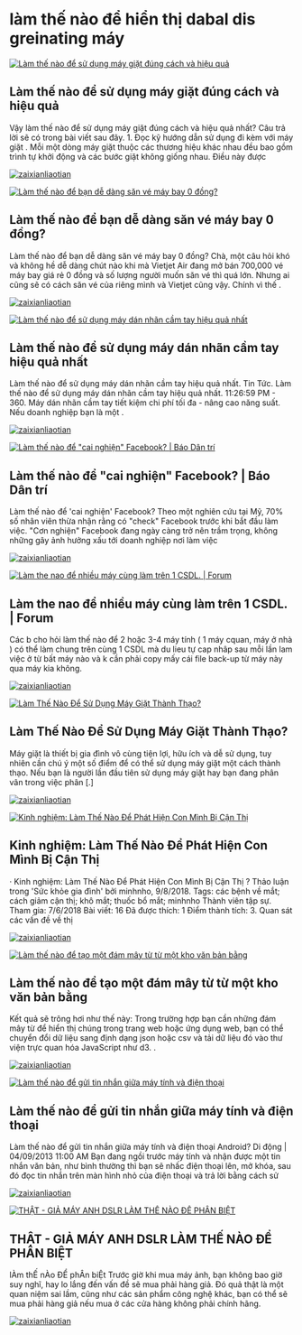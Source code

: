 # làm thế nào để hiển thị dabal dis greinating máy
<a href="https://mnn.zoosnet.net/LR/Chatpre.aspx?id=MNN94995150&p=https://topgrinding.com/" target="_blank">![Làm thế nào để sử dụng máy giặt đúng cách và hiệu quả ](https://github.com/technlg/images/blob/main/5.jpg)</a>
## Làm thế nào để sử dụng máy giặt đúng cách và hiệu quả 
Vậy làm thế nào để sử dụng máy giặt đúng cách và hiệu quả nhất? Câu trả lời sẽ có trong bài viết sau đây. 1. Đọc kỹ hướng dẫn sử dụng đi kèm với máy giặt . Mỗi một dòng máy giặt thuộc các thương hiệu khác nhau đều bao gồm trình tự khởi động và các bước giặt không giống nhau. Điều này được 
<a href="https://mnn.zoosnet.net/LR/Chatpre.aspx?id=MNN94995150&p=https://topgrinding.com/" target="_blank"><img src="https://github.com/technlg/images/raw/main/chat11.jpg" alt="zaixianliaotian"/></a><a href="//whatsapp.shibangsoft.com/WhatsApp.php" ><img src="https://github.com/technlg/images/raw/main/chat11.png" alt=""></a>
<a href="https://mnn.zoosnet.net/LR/Chatpre.aspx?id=MNN94995150&p=https://topgrinding.com/" target="_blank">![Làm thế nào để bạn dễ dàng săn vé máy bay 0 đồng?](https://github.com/technlg/images/blob/main/24.jpg)</a>
## Làm thế nào để bạn dễ dàng săn vé máy bay 0 đồng?
Làm thế nào để bạn dễ dàng săn vé máy bay 0 đồng? Chà, một câu hỏi khó và không hề dễ dàng chút nào khi mà Vietjet Air đang mở bán 700,000 vé máy bay giá rẻ 0 đồng và số lượng người muốn săn vé thì quá lớn. Nhưng ai cũng sẽ có cách săn vé của riêng mình và Vietjet cũng vậy. Chính vì thế .
<a href="https://mnn.zoosnet.net/LR/Chatpre.aspx?id=MNN94995150&p=https://topgrinding.com/" target="_blank"><img src="https://github.com/technlg/images/raw/main/chat11.jpg" alt="zaixianliaotian"/></a><a href="//whatsapp.shibangsoft.com/WhatsApp.php" ><img src="https://github.com/technlg/images/raw/main/chat11.png" alt=""></a>
<a href="https://mnn.zoosnet.net/LR/Chatpre.aspx?id=MNN94995150&p=https://topgrinding.com/" target="_blank">![Làm thế nào để sử dụng máy dán nhãn cầm tay hiệu quả nhất](https://github.com/technlg/images/blob/main/33.jpg)</a>
## Làm thế nào để sử dụng máy dán nhãn cầm tay hiệu quả nhất
Làm thế nào để sử dụng máy dán nhãn cầm tay hiệu quả nhất. Tin Tức. Làm thế nào để sử dụng máy dán nhãn cầm tay hiệu quả nhất. 11:26:59 PM - 360. Máy dán nhãn cầm tay tiết kiệm chi phí tối đa - nâng cao năng suất. Nếu doanh nghiệp bạn là một .
<a href="https://mnn.zoosnet.net/LR/Chatpre.aspx?id=MNN94995150&p=https://topgrinding.com/" target="_blank"><img src="https://github.com/technlg/images/raw/main/chat11.jpg" alt="zaixianliaotian"/></a><a href="//whatsapp.shibangsoft.com/WhatsApp.php" ><img src="https://github.com/technlg/images/raw/main/chat11.png" alt=""></a>
<a href="https://mnn.zoosnet.net/LR/Chatpre.aspx?id=MNN94995150&p=https://topgrinding.com/" target="_blank">![Làm thế nào để "cai nghiện" Facebook? | Báo Dân trí](https://github.com/technlg/images/blob/main/8.jpg)</a>
## Làm thế nào để "cai nghiện" Facebook? | Báo Dân trí
Làm thế nào để 'cai nghiện' Facebook? Theo một nghiên cứu tại Mỹ, 70% số nhân viên thừa nhận rằng có "check" Facebook trước khi bắt đầu làm việc. "Cơn nghiện" Facebook đang ngày càng trở nên trầm trọng, không những gây ảnh hưởng xấu tới doanh nghiệp nơi làm việc 
<a href="https://mnn.zoosnet.net/LR/Chatpre.aspx?id=MNN94995150&p=https://topgrinding.com/" target="_blank"><img src="https://github.com/technlg/images/raw/main/chat11.jpg" alt="zaixianliaotian"/></a><a href="//whatsapp.shibangsoft.com/WhatsApp.php" ><img src="https://github.com/technlg/images/raw/main/chat11.png" alt=""></a>
<a href="https://mnn.zoosnet.net/LR/Chatpre.aspx?id=MNN94995150&p=https://topgrinding.com/" target="_blank">![Làm the nao để nhiều máy cùng làm trên 1 CSDL. | Forum ](https://github.com/technlg/images/blob/main/21.jpg)</a>
## Làm the nao để nhiều máy cùng làm trên 1 CSDL. | Forum 
Các b cho hỏi làm thế nào để 2 hoặc 3-4 máy tính ( 1 máy cquan, máy ở nhà ) có thể làm chung trên cùng 1 CSDL mà du lieu tự cap nhâp sau mỗi lần lam việc ở từ bất máy nào và k cần phải copy mấy cái file back-up từ máy này qua máy kia không.
<a href="https://mnn.zoosnet.net/LR/Chatpre.aspx?id=MNN94995150&p=https://topgrinding.com/" target="_blank"><img src="https://github.com/technlg/images/raw/main/chat11.jpg" alt="zaixianliaotian"/></a><a href="//whatsapp.shibangsoft.com/WhatsApp.php" ><img src="https://github.com/technlg/images/raw/main/chat11.png" alt=""></a>
<a href="https://mnn.zoosnet.net/LR/Chatpre.aspx?id=MNN94995150&p=https://topgrinding.com/" target="_blank">![Làm Thế Nào Để Sử Dụng Máy Giặt Thành Thạo?](https://github.com/technlg/images/blob/main/20.jpg)</a>
## Làm Thế Nào Để Sử Dụng Máy Giặt Thành Thạo?
Máy giặt là thiết bị gia đình vô cùng tiện lợi, hữu ích và dễ sử dụng, tuy nhiên cần chú ý một số điểm để có thể sử dụng máy giặt một cách thành thạo. Nếu bạn là người lần đầu tiên sử dụng máy giặt hay bạn đang phân vân trong việc phân [.]
<a href="https://mnn.zoosnet.net/LR/Chatpre.aspx?id=MNN94995150&p=https://topgrinding.com/" target="_blank"><img src="https://github.com/technlg/images/raw/main/chat11.jpg" alt="zaixianliaotian"/></a><a href="//whatsapp.shibangsoft.com/WhatsApp.php" ><img src="https://github.com/technlg/images/raw/main/chat11.png" alt=""></a>
<a href="https://mnn.zoosnet.net/LR/Chatpre.aspx?id=MNN94995150&p=https://topgrinding.com/" target="_blank">![Kinh nghiệm: Làm Thế Nào Để Phát Hiện Con Mình Bị Cận Thị](https://github.com/technlg/images/blob/main/17.jpg)</a>
## Kinh nghiệm: Làm Thế Nào Để Phát Hiện Con Mình Bị Cận Thị
· Kinh nghiệm: Làm Thế Nào Để Phát Hiện Con Mình Bị Cận Thị ? Thảo luận trong 'Sức khỏe gia đình' bởi minhnho, 9/8/2018. Tags: các bệnh về mắt; cách giảm cận thị; khô mắt; thuốc bổ mắt; minhnho Thành viên tập sự. Tham gia: 7/6/2018 Bài viết: 16 Đã được thích: 1 Điểm thành tích: 3. Quan sát các vấn đề về thị 
<a href="https://mnn.zoosnet.net/LR/Chatpre.aspx?id=MNN94995150&p=https://topgrinding.com/" target="_blank"><img src="https://github.com/technlg/images/raw/main/chat11.jpg" alt="zaixianliaotian"/></a><a href="//whatsapp.shibangsoft.com/WhatsApp.php" ><img src="https://github.com/technlg/images/raw/main/chat11.png" alt=""></a>
<a href="https://mnn.zoosnet.net/LR/Chatpre.aspx?id=MNN94995150&p=https://topgrinding.com/" target="_blank">![Làm thế nào để tạo một đám mây từ từ một kho văn bản bằng ](https://github.com/technlg/images/blob/main/11.jpg)</a>
## Làm thế nào để tạo một đám mây từ từ một kho văn bản bằng 
Kết quả sẽ trông hơi như thế này:  Trong trường hợp bạn cần những đám mây từ để hiển thị chúng trong trang web hoặc ứng dụng web, bạn có thể chuyển đổi dữ liệu sang định dạng json hoặc csv và tải dữ liệu đó vào thư viện trực quan hóa JavaScript như d3. .
<a href="https://mnn.zoosnet.net/LR/Chatpre.aspx?id=MNN94995150&p=https://topgrinding.com/" target="_blank"><img src="https://github.com/technlg/images/raw/main/chat11.jpg" alt="zaixianliaotian"/></a><a href="//whatsapp.shibangsoft.com/WhatsApp.php" ><img src="https://github.com/technlg/images/raw/main/chat11.png" alt=""></a>
<a href="https://mnn.zoosnet.net/LR/Chatpre.aspx?id=MNN94995150&p=https://topgrinding.com/" target="_blank">![Làm thế nào để gửi tin nhắn giữa máy tính và điện thoại ](https://github.com/technlg/images/blob/main/41.jpg)</a>
## Làm thế nào để gửi tin nhắn giữa máy tính và điện thoại 
Làm thế nào để gửi tin nhắn giữa máy tính và điện thoại Android? Di động | 04/09/2013 11:00 AM Bạn đang ngồi trước máy tính và nhận được một tin nhắn văn bản, như bình thường thì bạn sẽ nhấc điện thoại lên, mở khóa, sau đó đọc tin nhắn trên màn hình nhỏ của điện thoại và trả lời bằng cách sử 
<a href="https://mnn.zoosnet.net/LR/Chatpre.aspx?id=MNN94995150&p=https://topgrinding.com/" target="_blank"><img src="https://github.com/technlg/images/raw/main/chat11.jpg" alt="zaixianliaotian"/></a><a href="//whatsapp.shibangsoft.com/WhatsApp.php" ><img src="https://github.com/technlg/images/raw/main/chat11.png" alt=""></a>
<a href="https://mnn.zoosnet.net/LR/Chatpre.aspx?id=MNN94995150&p=https://topgrinding.com/" target="_blank">![THẬT - GIẢ MÁY ANH DSLR LÀM THẾ NÀO ĐỂ PHÂN BIỆT](https://github.com/technlg/images/blob/main/8.jpg)</a>
## THẬT - GIẢ MÁY ANH DSLR LÀM THẾ NÀO ĐỂ PHÂN BIỆT
lÀm thẾ nÀo ĐỂ phÂn biỆt Trước giờ khi mua máy ảnh, bạn không bao giờ suy nghĩ, hay lo lắng đến vấn đề sẽ mua phải hàng giả. Đó quả thật là một quan niệm sai lầm, cũng như các sản phẩm công nghệ khác, bạn có thể sẽ mua phải hàng giả nếu mua ở các cửa hàng không phải chính hãng.
<a href="https://mnn.zoosnet.net/LR/Chatpre.aspx?id=MNN94995150&p=https://topgrinding.com/" target="_blank"><img src="https://github.com/technlg/images/raw/main/chat11.jpg" alt="zaixianliaotian"/></a><a href="//whatsapp.shibangsoft.com/WhatsApp.php" ><img src="https://github.com/technlg/images/raw/main/chat11.png" alt=""></a>
